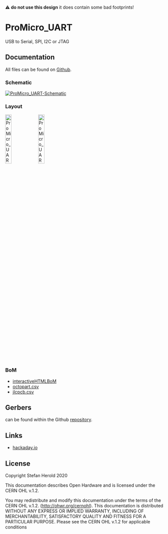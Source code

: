 :warning: **do not use this design** it does contain some bad footprints! 

# ProMicro_UART
USB to Serial, SPI, I2C or JTAG

## Documentation
All files can be found on [Github](https://github.com/nerdyscout/ProMicro/tree/master/UART).


### Schematic
[![ProMicro_UART-Schematic](docs/img/ProMicro_UART-schematic.svg)](docs/ProMicro_UART-schematic.pdf)


### Layout
<a href="docs/ProMicro_UART_Top.pdf"><img src="docs/img/ProMicro_UART_Top.svg" alt="ProMicro_UART_Top" width="20%"/></a>
<a href="docs/ProMicro_UART_Bottom.pdf"><img src="docs/img/ProMicro_UART_Bottom.svg" alt="ProMicro_UART_Bottom" width="20%"/></a>


### BoM
  * [interactiveHTMLBoM](https://nerdyscout.github.io/ProMicro/UART/docs/bom/ProMicro_UART.ibom.html)
  * [octopart.csv](docs/bom/ProMicro_UART-bom_octopart.csv)
  * [jlcpcb.csv](gerbers/ProMicro_UART-bom_jlcpcb.csv)


## Gerbers
can be found within the Github [repository](gerbers).


## Links
  * [hackaday.io](https://hackaday.io/project/171898-promicro)


## License
Copyright Stefan Herold 2020

This documentation describes Open Hardware and is licensed under the CERN OHL v.1.2.

You may redistribute and modify this documentation under the terms of the CERN OHL v.1.2. (http://ohwr.org/cernohl). This documentation is distributed WITHOUT ANY EXPRESS OR IMPLIED WARRANTY, INCLUDING OF MERCHANTABILITY, SATISFACTORY QUALITY AND FITNESS FOR A PARTICULAR PURPOSE. Please see the CERN OHL v.1.2 for applicable conditions
